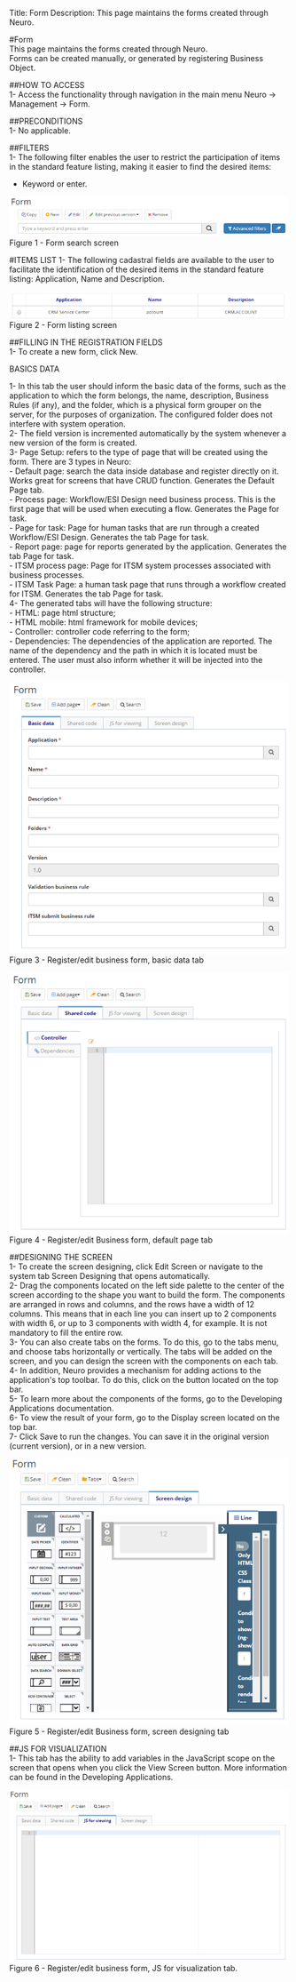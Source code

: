 Title: Form
Description: This page maintains the forms created through Neuro.  

#Form  
This page maintains the forms created through Neuro.   
Forms can be created manually, or generated by registering Business Object.  

##HOW TO ACCESS  
1- Access the functionality through navigation in the main menu Neuro → Management → Form.  

##PRECONDITIONS  
1- No applicable.  

##FILTERS  
1- The following filter enables the user to restrict the participation of items in the standard feature listing, making it easier to find the desired items:  
  - Keyword or enter.  

![Screenshot](images/Form-Search.png)   
Figure 1 - Form search screen  

#ITEMS LIST
1- The following cadastral fields are available to the user to facilitate the identification of the desired items in the standard feature listing: Application, Name and Description.  

![Screenshot](images/Form-Listing.png)  
Figure 2 - Form listing screen

##FILLING IN THE REGISTRATION FIELDS  
  1- To create a new form, click New.  

BASICS DATA

  1- In this tab the user should inform the basic data of the forms, such as the application to which the form belongs, the name, description, Business Rules (if any), and the folder, which is a physical form grouper on the server, for the purposes of organization. The configured folder does not interfere with system operation.  
  2- The field version is incremented automatically by the system whenever a new version of the form is created.  
  3- Page Setup: refers to the type of page that will be created using the form. There are 3 types in Neuro:  
    - Default page: search the data inside database and register directly on it. Works great for screens that have CRUD function. Generates the Default Page tab.  
    - Process page: Workflow/ESI Design need business process. This is the first page that will be used when executing a flow. Generates the Page for task.  
    - Page for task: Page for human tasks that are run through a created Workflow/ESI Design. Generates the tab Page for task.  
    - Report page: page for reports generated by the application. Generates the tab Page for task.  
    - ITSM process page: Page for ITSM system processes associated with business processes.  
    - ITSM Task Page: a human task page that runs through a workflow created for ITSM. Generates the tab Page for task.  
  4- The generated tabs will have the following structure:  
    - HTML: page html structure;  
    - HTML mobile: html framework for mobile devices;  
    - Controller: controller code referring to the form;  
    - Dependencies: The dependencies of the application are reported. The name of the dependency and the path in which it is located must be entered. The user must also inform whether it will be injected into the controller.    

![Screenshot](images/Form-business.png)    
Figure 3 - Register/edit business form, basic data tab  

![Screenshot](images/Form-business2.png) 
Figure 4 - Register/edit Business form, default page tab  

##DESIGNING THE SCREEN  
  1- To create the screen designing, click Edit Screen or navigate to the system tab Screen Designing that opens automatically.  
  2- Drag the components located on the left side palette to the center of the screen according to the shape you want to build the form. The components are arranged in rows and columns, and the rows have a width of 12 columns. This means that in each line you can insert up to 2 components with width 6, or up to 3 components with width 4, for example. It is not mandatory to fill the entire row.  
  3- You can also create tabs on the forms. To do this, go to the tabs menu, and choose tabs horizontally or vertically. The tabs will be added on the screen, and you can design the screen with the components on each tab.  
  4- In addition, Neuro provides a mechanism for adding actions to the application's top toolbar. To do this, click on the button  located on the top bar.  
  5- To learn more about the components of the forms, go to the Developing Applications documentation.  
  6- To view the result of your form, go to the Display screen located on the top bar.  
  7- Click Save to run the changes. You can save it in the original version (current version), or in a new version.  

![Screenshot](images/Form-screen-design.png)   
Figure 5 - Register/edit Business form, screen designing tab  

##JS FOR VISUALIZATION  
1- This tab has the ability to add variables in the JavaScript scope on the screen that opens when you click the View Screen button. More information can be found in the Developing Applications.  

![Screenshot](images/Form-JS.png)  
Figure 6 - Register/edit business form, JS for visualization tab.  


